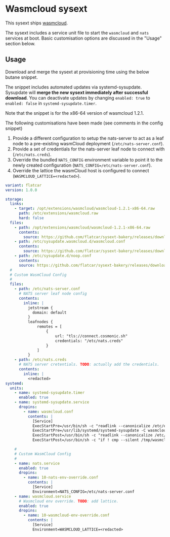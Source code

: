 # Wasmcloud sysext

This sysext ships [wasmcloud](https://wasmcloud.com/).

The sysext includes a service unit file to start the `wasmcloud` and `nats` services at boot.
Basic customisation options are discussed in the "Usage" section below.

## Usage

Download and merge the sysext at provisioning time using the below butane snippet.

The snippet includes automated updates via systemd-sysupdate.
Sysupdate will **merge the new sysext immediately after successful download**.
You can deactivate updates by changing `enabled: true` to `enabled: false` in `systemd-sysupdate.timer`.

Note that the snippet is for the x86-64 version of wasmcloud 1.2.1.


The following customisations have been made (see comments in the config snippet)

1. Provide a different configuration to setup the nats-server to act as a leaf node to a pre-existing wasmCloud deployment (`/etc/nats-server.conf`).
2. Provide a set of credentials for the nats-server leaf node to connect with (`/etc/nats.creds`).
3. Override the bundled `NATS_CONFIG` environment variable to point it to the newly created configuration (`NATS_CONFIG=/etc/nats-server.conf`).
4. Override the lattice the wasmCloud host is configured to connect (`WASMCLOUD_LATTICE=<redacted>`).

```yaml
variant: flatcar
version: 1.0.0

storage:
  links:
    - target: /opt/extensions/wasmcloud/wasmcloud-1.2.1-x86-64.raw
      path: /etc/extensions/wasmcloud.raw
      hard: false
  files:
    - path: /opt/extensions/wasmcloud/wasmcloud-1.2.1-x86-64.raw
      contents:
        source: https://github.com/flatcar/sysext-bakery/releases/download/latest/wasmcloud-1.2.1-x86-64.raw
    - path: /etc/sysupdate.wasmcloud.d/wasmcloud.conf
      contents:
        source: https://github.com/flatcar/sysext-bakery/releases/download/latest/wasmcloud.conf
    - path: /etc/sysupdate.d/noop.conf
      contents:
      source: https://github.com/flatcar/sysext-bakery/releases/download/latest/noop.conf
  #
  # Custom WasmCloud Config
  #
  files:
    - path: /etc/nats-server.conf
      # NATS server leaf node config
      contents:
        inline: |
          jetstream {
            domain: default
          }
          leafnodes {
              remotes = [
                  {
                      url: "tls://connect.cosmonic.sh"
                      credentials: "/etc/nats.creds"
                  }
              ]
          }
    - path: /etc/nats.creds
      # NATS server cretentials. TODO: actually add the credentials.
      contents:
        inline: |
          <redacted>
systemd:
  units:
    - name: systemd-sysupdate.timer
      enabled: true
    - name: systemd-sysupdate.service
      dropins:
        - name: wasmcloud.conf
          contents: |
            [Service]
            ExecStartPre=/usr/bin/sh -c "readlink --canonicalize /etc/extensions/wasmcloud.raw > /tmp/wasmcloud"
            ExecStartPre=/usr/lib/systemd/systemd-sysupdate -C wasmcloud update
            ExecStartPost=/usr/bin/sh -c "readlink --canonicalize /etc/extensions/wasmcloud.raw > /tmp/wasmcloud-new"
            ExecStartPost=/usr/bin/sh -c "if ! cmp --silent /tmp/wasmcloud /tmp/wasmcloud-new; then systemd-sysext refresh; fi"

    #
    # Custom WasmCloud Config
    #
    - name: nats.service
      enabled: true
      dropins:
        - name: 10-nats-env-override.conf
          contents: |
            [Service]
            Environment=NATS_CONFIG=/etc/nats-server.conf
    - name: wasmcloud.service
      # Wasmcloud env override. TODO: add lattice.
      enabled: true
      dropins:
        - name: 10-wasmcloud-env-override.conf
          contents: |
            [Service]
            Environment=WASMCLOUD_LATTICE=<redacted>
```

